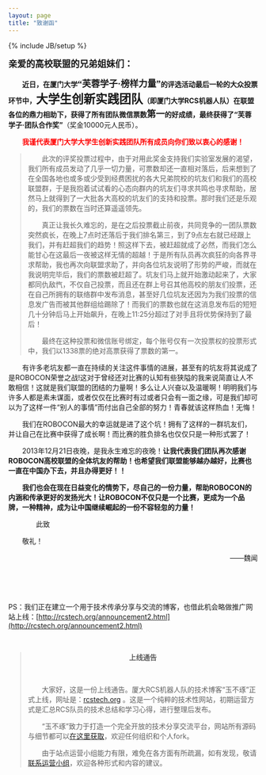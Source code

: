 ```yaml
---
layout: page
title: "致谢函"
---
```

{% include JB/setup %}

<!--center>
<p><b><font size="4">致robocon高校联盟谢函</font></b></p>
</center-->

<b><font size="4">亲爱的高校联盟的兄弟姐妹们：</font></b>

　　<b>近日，在厦门大学<font size="4" face="微软雅黑">“芙蓉学子·榜样力量”</font>的评选活动最后一轮的大众投票环节中，<font size="5" face="微软雅黑">大学生创新实践团队</font>（即厦门大学RCS机器人队）在联盟各位的鼎力相助下，获得了所有团队微信票数<font size="4" face="微软雅黑">第一</font>的好成绩，最终获得了“芙蓉学子·团队合作奖”</b>（奖金10000元人民币）。

　　<b><font color="red">我谨代表厦门大学大学生创新实践团队所有成员向你们致以衷心的感谢！</font></b>

>　　此次的评奖投票过程中，由于对用此奖金支持我们实验室发展的渴望，我们所有成员发动了几乎一切力量，可票数却还一直相对落后，后来想到了在全国各地也或多或少受到经费困扰的各大兄弟院校的坑友们和我们的高校联盟群，于是我抱着试试看的心态向群内的坑友们寻求共鸣也寻求帮助，居然马上就得到了一大批各大高校的坑友们的支持和投票。那时我们还是乐观的，我们的票数在当时还算遥遥领先。
>
>　　真正让我长久难忘的，是在之后投票截止前夜，共同竞争的一团队票数突然疯长，在晚上7点时还落后于我们排名第三，到了9点左右就已经跟上我们，并有赶超我们的趋势！照这样下去，被赶超就成了必然，而我们怎么能甘心在这最后一夜被这样无情的超越！于是所有队员再次疯狂的向各界寻求帮助，我也再次向联盟求助了，并向各位坑友说明了形势的严峻，而就在我说明完毕后，我们的票数被赶超了。坑友们马上就开始激动起来了，大家都同仇敌忾，不仅自己投票，而且还在群上号召其他高校的朋友们投票，还在自己所拥有的联络群中发布消息，甚至好几位坑友还因为为我们投票的信息发广告而被其他群组给踢除了！而我们的票数也就在这消息发布后的短短几十分钟后马上开始飙升，在晚上11:25分超过了对手且将优势保持到了最后！
>
>　　最终在这种投票和微信账号绑定，每个账号仅有一次投票权的投票形式中，我们以1338票的绝对高票获得了票数的第一。

　　有许多老坑友都一直在持续的关注这件事情的进展，甚至有的坑友将其说成了是ROBOCON荣誉之战!这对于曾经还对比赛的认知有些狭隘的我来说简直让人不敢相信！这就是我们联盟的团结的力量啊！多么让人兴奋以及温暖啊！明明我们与许多人都是素未谋面，或者仅仅在比赛时有过或者只会有一面之缘，可是我们却可以为了这样一件“别人的事情”而付出自己全部的努力！青春就该这样热血！无悔！

　　我们在ROBOCON最大的幸运就是进了这个坑！拥有了这样的一群坑友们，并让自己在比赛中获得了成长啊！而比赛的胜负排名也仅仅只是一种形式罢了！

　　2013年12月21日夜晚，是我永生难忘的夜晚！<b>让我代表我们团队再次感谢ROBOCON高校联盟的全体坑友的帮助！也希望我们联盟能够越办越好，比赛也一直在中国办下去，并且办得更好！！</b>

　　<b>我们也会在现在日益变化的情势下，尽自己的一份力量，帮助ROBOCON的内涵和传承更好的发扬光大！让ROBOCON不仅只是一个比赛，更成为一个品牌，一种精神，成为让中国继续崛起的一份不容轻忽的力量！</b>

　　　　此致

　　敬礼！

<div>
    <p align="right">——魏闻</p>
</div>

<br><br><br>


PS：我们正在建立一个用于技术传承分享与交流的博客，也借此机会略做推广网站上线：[http://rcstech.org/announcement2.html](http://rcstech.org/announcement2.html)

<br>

><center><p><b>上线通告</b></p></center><br>
>
>　　大家好，这是一份上线通告。厦大RCS机器人队的技术博客“玉不琢”正式上线，网址是：[rcstech.org](http://rcstech.org) 。这是一个纯粹的技术性网站，初期运营方式是汇总RCS队员的技术总结和学习心得，进行整理后发布。
>
>　　“玉不琢”致力于打造一个完全开放的技术分享交流平台，网站所有源码与细节都可以[在这里获取](https://github.com/RCSTech/RCSTech.github.io)，欢迎任何组织和个人fork。
>
>　　由于站点运营小组能力有限，难免在各方面有所疏漏，如有发现，敬请[联系运营小组](mailto:kezhang@rcstech.org)，欢迎各种形式和内容的建议。

<br><br><br>

